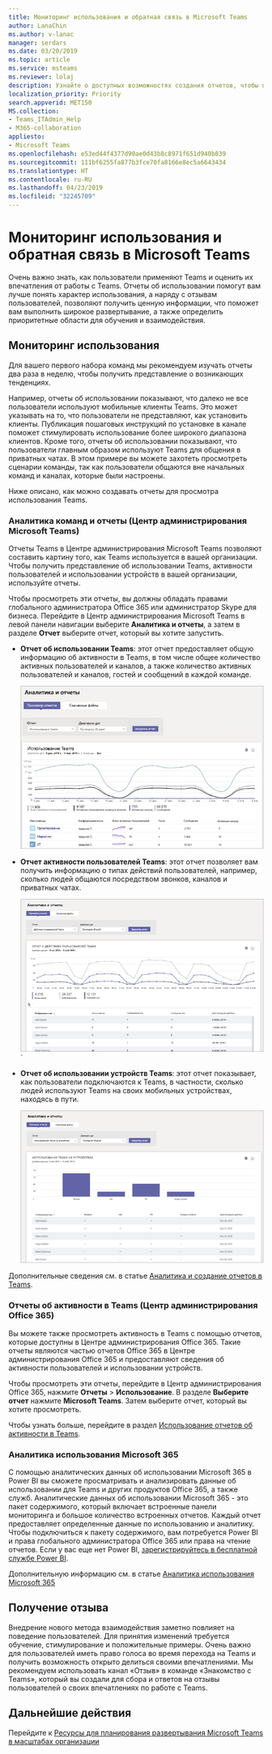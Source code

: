 ```yaml
---
title: Мониторинг использования и обратная связь в Microsoft Teams
author: LanaChin
ms.author: v-lanac
manager: serdars
ms.date: 03/20/2019
ms.topic: article
ms.service: msteams
ms.reviewer: lolaj
description: Узнайте о доступных возможностях создания отчетов, чтобы понять, как пользователи используют Microsoft Teams и собрать отзывы о впечатлениях пользователей.
localization_priority: Priority
search.appverid: MET150
MS.collection:
- Teams_ITAdmin_Help
- M365-collaboration
appliesto:
- Microsoft Teams
ms.openlocfilehash: e53ed44f4377d90ae0d43b8c8971f651d940b839
ms.sourcegitcommit: 111bf6255fa877b3fce70fa8166e8ec5a6643434
ms.translationtype: HT
ms.contentlocale: ru-RU
ms.lasthandoff: 04/23/2019
ms.locfileid: "32245709"
---
```

# <a name="monitor-usage-and-feedback-in-microsoft-teams"></a>Мониторинг использования и обратная связь в Microsoft Teams
Очень важно знать, как пользователи применяют Teams и оценить их впечатления от работы с Teams. Отчеты об использовании помогут вам лучше понять характер использования, а наряду с отзывам пользователей, позволяют получить ценную информации, что поможет вам выполнить широкое развертывание, а также определить приоритетные области для обучения и взаимодействия.

## <a name="monitor-usage"></a>Мониторинг использования
Для вашего первого набора команд мы рекомендуем изучать отчеты два раза в неделю, чтобы получить представление о возникающих тенденциях. 

Например, отчеты об использовании показывают, что далеко не все пользователи используют мобильные клиенты Teams. Это может указывать на то, что пользователи не представляют, как установить клиенты. Публикация пошаговых инструкций по установке в канале поможет стимулировать использование более широкого диапазона клиентов. Кроме того, отчеты об использовании показывают, что пользователи главным образом используют Teams для общения в приватных чатах. В этом примере вы можете захотеть просмотреть сценарии команды, так как пользователи общаются вне начальных команд и каналах, которые были настроены. 

Ниже описано, как можно создавать отчеты для просмотра использования Teams. 

### <a name="teams-analytics--reports-microsoft-teams-admin-center"></a>Аналитика команд и отчеты (Центр администрирования Microsoft Teams)

Отчеты Teams в Центре администрирования Microsoft Teams позволяют составить картину того, как Teams используется в вашей организации. Чтобы получить представление об использовании Teams, активности пользователей и использовании устройств в вашей организации, используйте отчеты. 

Чтобы просмотреть эти отчеты, вы должны обладать правами глобального администратора Office 365 или администратор Skype для бизнеса. Перейдите в Центр администрирования Microsoft Teams в левой панели навигации выберите **Аналитика и отчеты**, а затем в разделе **Отчет** выберите отчет, который вы хотите запустить.

- **Отчет об использовании Teams**: этот отчет предоставляет общую информацию об активности в Teams, в том числе общее количество активных пользователей и каналов, а также количество активных пользователей и каналов, гостей и сообщений в каждой команде. 

    ![Отчет об использовании Teams](media/teams-reports-teams-usage.png "Скриншот отчета об использовании команд в Центре администрирования Microsoft Teams")     
- **Отчет активности пользователей Teams**: этот отчет позволяет вам получить информацию о типах действий пользователей, например, сколько людей общаются посредством звонков, каналов и приватных чатах. 

    ![Отчет об активности пользователей Teams](media/teams-reports-user-activity.png "Скриншот отчета об активности пользователей в Центре администрирования Microsoft Teams") 
`
- **Отчет об использовании устройств Teams**: этот отчет показывает, как пользователи подключаются к Teams, в частности, сколько людей используют Teams на своих мобильных устройствах, находясь в пути. 

    ![Отчет об использовании устройств Teams](media/teams-reports-device-usage.png "Скриншот отчета об использовании устройств Teams в Центре администрирования Microsoft Teams")

Дополнительные сведения см. в статье [Аналитика и создание отчетов в Teams](teams-analytics-and-reports/teams-reporting-reference.md). 

### <a name="teams-activity-reports-office-365-admin-center"></a>Отчеты об активности в Teams (Центр администрирования Office 365)
Вы можете также просмотреть активность в Teams с помощью отчетов, которые доступны в Центре администрирования Office 365. Такие отчеты являются частью отчетов Office 365 в Центре администрирования Office 365 и предоставляют сведения об активности пользователей и использовании устройств. 

Чтобы просмотреть эти отчеты, перейдите в Центр администрирования Office 365, нажмите **Отчеты** > **Использование**. В разделе **Выберите отчет** нажмите **Microsoft Teams**. Затем выберите отчет, который вы хотите просмотреть.

Чтобы узнать больше, перейдите в раздел [Использование отчетов об активности в Teams](teams-activity-reports.md).

### <a name="microsoft-365-usage-analytics"></a>Аналитика использования Microsoft 365

С помощью аналитических данных об использовании Microsoft 365 в Power BI вы сможете просматривать и анализировать данные об использовании для Teams и других продуктов Office 365, а также служб. Аналитические данных об использовании Microsoft 365 - это пакет содержимого, который включает встроенные панели мониторинга и большое количество встроенных отчетов. Каждый отчет предоставляет определенные данные по использованию и аналитику. Чтобы подключиться к пакету содержимого, вам потребуется Power BI и права глобального администратора Office 365 или права на чтение отчетов. Если у вас еще нет Power BI, [зарегистрируйтесь в бесплатной службе Power BI](https://powerbi.microsoft.com). 

Дополнительную информацию см. в статье [Аналитика использования Microsoft 365](https://support.office.com/article/Microsoft-365-usage-analytics-77ff780d-ab19-4553-adea-09cb65ad0f1f) 

## <a name="gather-feedback"></a>Получение отзыва
Внедрение нового метода взаимодействия заметно повлияет на поведение пользователей. Для принятия изменений требуется обучение, стимулирование и положительные примеры. Очень важно для пользователей иметь право голоса во время перехода на Teams и получить возможность открыто делиться своими впечатлениями. Мы рекомендуем использовать канал «Отзыв» в команде «Знакомство с Teams», который вы создали для сбора и ответов на отзывы пользователей о своих впечатлениях по работе с Teams. 

## <a name="next-steps"></a>Дальнейшие действия
Перейдите к [Ресурсы для планирования развертывания Microsoft Teams в масштабах организации](get-started-with-teams-resources-for-org-wide-rollout.md)
